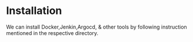 # Installation

We can install Docker,Jenkin,Argocd, & other tools by following instruction mentioned in the respective directory.
